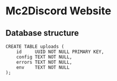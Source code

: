 # Mc2Discord Website

## Database structure
```postgresql
CREATE TABLE uploads (
    id     UUID NOT NULL PRIMARY KEY,
    config TEXT NOT NULL,
    errors TEXT NOT NULL,
    env    TEXT NOT NULL
);
```